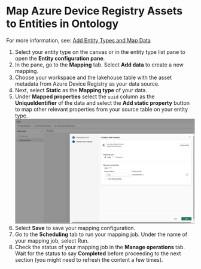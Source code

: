 # Map Azure Device Registry Assets to Entities in Ontology
For more information, see: [Add Entity Types and Map Data](https://learn.microsoft.com/en-us/fabric/real-time-intelligence/digital-twin-builder/tutorial-2-add-entities-map-data)
1. Select your entity type on the canvas or in the entity type list pane to open the **Entity configuration pane**.
2. In the pane, go to the **Mapping** tab. Select **Add data** to create a new mapping.
3. Choose your workspace and the lakehouse table with the asset metadata from Azure Device Registry as your data source.
4. Next, select **Static** as the **Mapping type** of your data.
5. Under **Mapped properties** select the ```uuid``` column as the **UniqueIdentifier** of the data and select the **Add static property** button to map other relevant properties from your source table on your entity type.
   ![Static Mapping Type](./images/static_mapping.png "Static Mapping Type")
7. Select **Save** to save your mapping configuration.
9. Go to the **Scheduling** tab to run your mapping job. Under the name of your mapping job, select Run.
10. Check the status of your mapping job in the **Manage operations** tab. Wait for the status to say **Completed** before proceeding to the next section (you might need to refresh the content a few times).
